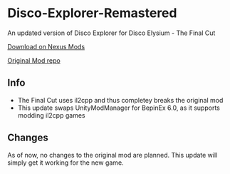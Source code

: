 # Disco-Explorer-Remastered
An updated version of Disco Explorer for Disco Elysium - The Final Cut

[Download on Nexus Mods](https://www.nexusmods.com/discoelysium/mods/16)

[Original Mod repo](https://github.com/tparker48/Disco-Elysium-Mod)


## Info
* The Final Cut uses il2cpp and thus completey breaks the original mod
* This update swaps UnityModManager for BepinEx 6.0, as it supports modding il2cpp games

## Changes
As of now, no changes to the original mod are planned. This update will simply get it working for the new game.
